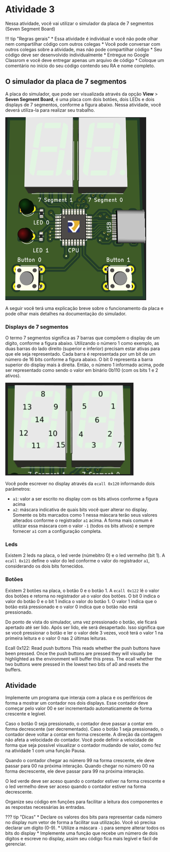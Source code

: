 # Atividade 3

Nessa atividade, você vai utilizar o simulador da placa de 7 segmentos (Seven Segment Board)

!!! tip "Regras gerais"
    * Essa atividade é individual e você não pode olhar nem compartilhar código com outros colegas
    * Você pode conversar com outros colegas sobre a atividade, mas não pode compartilhar código
    * Seu código deve ser desenvolvido individualmente
    * Entregue no Google Classrom e você deve entregar apenas um arquivo de código
    * Coloque um comentário no início do seu código contendo seu RA e nome completo.

## O simulador da placa de 7 segmentos

A placa do simulador, que pode ser visualizada através da opção **View** > **Seven Segment Board**, é uma placa com dois botões, dois LEDs e dois displays de 7 segmentos, conforme a figura abaixo. Nessa atividade, você deverá utiliza-la para realizar seu trabalho.

![](seven-segment-board.png)

A seguir você terá uma explicação breve sobre o funcionamento da placa e pode olhar mais detalhes na documentação do simulador. 

### Displays de 7 segmentos

O termo 7 segmentos significa as 7 barras que compõem o display de um dígito, conforme a figura abaixo. Utilizando o número 1 como exemplo, as duas barras do lado direito (superior e inferior) precisam estar ativas para que ele seja representado. Cada barra é representada por um bit de um número de 16 bits conforme a figura abaixo. O bit 0 representa a barra superior do display mais à direita. Então, o número 1 informado acima, pode ser representado como sendo o valor em binário 0b110 (com os bits 1 e 2 ativos).

![](barras-7-segmento.png)

Você pode escrever no display através da `ecall 0x120` informando dois parâmetros:

* `a1`: valor a ser escrito no display com os bits ativos conforme a figura acima
* `a2`: máscara indicativa de quais bits você quer alterar no display. Somente os bits marcados como 1 nessa máscara terão seus valores alterados conforme o registrador `a1` acima. A forma mais comum é utilizar essa máscara com o valor `-1` (todos os bits ativos) e sempre fornecer `a1` com a configuração completa.

### Leds

Existem 2 leds na placa, o led verde (númebitro 0) e o led vermelho (bit 1). A `ecall 0x121` define o valor do led conforme o valor do registrador `a1`, considerando os dois bits fornecidos. 

### Botões

Existem 2 botões na placa, o botão 0 e o botão 1. A `ecall 0x122` lê o valor dos botões e retorna no registrador `a0` o valor dos botões. O bit 0 indica o valor do botão 0 e o bit 1 indica o valor do botão 1. O valor 1 indica que o botão está pressionado e o valor 0 indica que o botão não está pressionado.

Do ponto de vista do simulador, uma vez pressionado o botão, ele ficará apertado até ser lido. Após ser lido, ele será desapertado. Isso significa que se você pressionar o botão e ler o valor dele 3 vezes, você terá o valor 1 na primeira leitura e o valor 0 nas 2 últimas leituras.

Ecall 0x122: Read push buttons
This reads whether the push buttons have been pressed. Once the push buttons are pressed they will visually be highlighted as the environment will buffer this press. The ecall whether the two buttons were pressed in the lowest two bits of a0 and resets the buffers.

## Atividade

Implemente um programa que interaja com a placa e os periféricos de forma a mostrar um contador nos dois displays. Esse contador deve começar pelo valor 00 e ser incrementado automaticamente de forma crescente e legível.

Caso o botão 0 seja pressionado, o contador deve passar a contar em forma decrescente (ser decrementado). Caso o botão 1 seja pressionado, o contador deve voltar a contar em forma crescente. A direção da contagem não afeta a velocidade do contador. Você pode definir a velocidade de forma que seja possível visualizar o contador mudando de valor, como fez na atividade 1 com uma função Pausa.

Quando o contador chegar ao número 99 na forma crescente, ele deve passar para 00 na próxima interação. Quando chegar no número 00 na forma decrescente, ele deve passar para 99 na próxima interação.

O led verde deve ser aceso quando o contador estiver na forma crescente e o led vermelho deve ser aceso quando o contador estiver na forma decrescente.

Organize seu código em funções para facilitar a leitura dos componentes e as respostas necessárias às entradas.

??? tip "Dicas"
    * Declare os valores dos bits para representar cada número no display num vetor de forma a facilitar sua utilização. Você só precisa declarar um dígito (0-9).
    * Utilize a máscara `-1` para sempre alterar todos os bits do display
    * Implemente uma função que recebe um número de dois dígitos e escreve no display, assim seu código fica mais legível e fácil de gerenciar.

